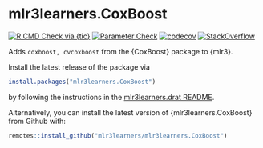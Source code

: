 # mlr3learners.CoxBoost

<!-- badges: start -->

[![R CMD Check via {tic}](https://github.com/mlr3learners/CoxBoost/workflows/R%20CMD%20Check%20via%20{tic}/badge.svg?branch=master)](https://github.com/mlr3learners/CoxBoost/actions)
[![Parameter Check](https://github.com/mlr3learners/mlr3learners.CoxBoost/workflows/Parameter%20Check/badge.svg?branch=master)](https://github.com/mlr3learners/mlr3learners.CoxBoost/actions)
[![codecov](https://codecov.io/gh/mlr3learners/mlr3learners.CoxBoost/branch/master/graph/badge.svg)](https://codecov.io/gh/mlr3learners/mlr3learners.CoxBoost)
[![StackOverflow](https://img.shields.io/badge/stackoverflow-mlr3-orange.svg)](https://stackoverflow.com/questions/tagged/mlr3)

<!-- badges: end -->

Adds `coxboost, cvcoxboost` from the {CoxBoost} package to {mlr3}.

Install the latest release of the package via

```r
install.packages("mlr3learners.CoxBoost")
```

by following the instructions in the [mlr3learners.drat README](https://github.com/mlr3learners/mlr3learners.drat).

Alternatively, you can install the latest version of {mlr3learners.CoxBoost} from Github with:

```r
remotes::install_github("mlr3learners/mlr3learners.CoxBoost")
```

